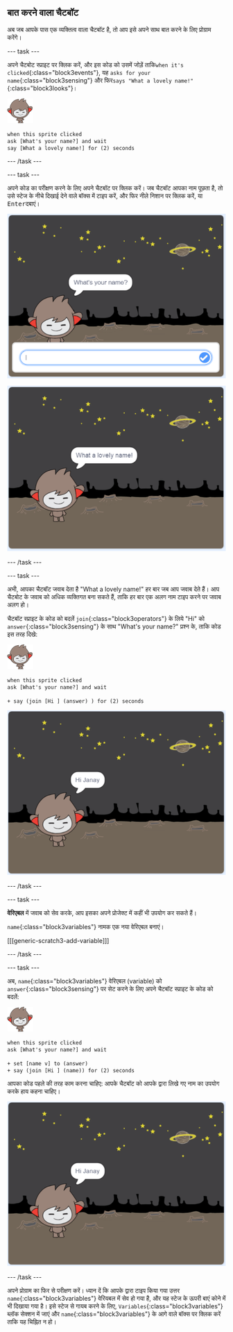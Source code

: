 ## बात करने वाला चैटबॉट

अब जब आपके पास एक व्यक्तित्व वाला चैटबॉट है, तो आप इसे अपने साथ बात करने के लिए प्रोग्राम करेंगे।

\--- task \---

अपने चैटबोट स्प्राइट पर क्लिक करें, और इस कोड को उसमें जोड़ें ताकि`when it's clicked`{:class="block3events"}, यह `asks for your name`{:class="block3sensing"} और फिर`says "What a lovely name!"`{:class="block3looks"}।

![नैनो स्प्राइट](images/nano-sprite.png)

```blocks3
when this sprite clicked
ask [What's your name?] and wait
say [What a lovely name!] for (2) seconds
```

\--- /task \---

\--- task \---

अपने कोड का परीक्षण करने के लिए अपने चैटबॉट पर क्लिक करें। जब चैटबॉट आपका नाम पूछता है, तो उसे स्टेज के नीचे दिखाई देने वाले बॉक्स में टाइप करें, और फिर नीले निशान पर क्लिक करें, या <kbd>Enter</kbd>दबाएं।

![चैटबॉट प्रतिक्रिया का परीक्षण करना](images/chatbot-ask-test1.png)

![चैटबॉट प्रतिक्रिया का परीक्षण करना](images/chatbot-ask-test2.png)

\--- /task \---

\--- task \---

अभी, आपका चैटबॉट जवाब देता है "What a lovely name!" हर बार जब आप जवाब देते हैं। आप चैटबोट के जवाब को अधिक व्यक्तिगत बना सकते हैं, ताकि हर बार एक अलग नाम टाइप करने पर जवाब अलग हो।

चैटबॉट स्प्राइट के कोड को बदलें `join`{:class="block3operators"} के लिये "Hi" को `answer`{:class="block3sensing"} के साथ "What's your name?" प्रश्न के, ताकि कोड इस तरह दिखे:

![नैनो स्प्राइट](images/nano-sprite.png)

```blocks3
when this sprite clicked
ask [What's your name?] and wait

+ say (join [Hi ] (answer) ) for (2) seconds
```

![एक वैयक्तिकृत उत्तर का परीक्षण करना](images/chatbot-answer-test.png)

\--- /task \---

\--- task \---

**वेरिएबल** में जवाब को सेव करके, आप इसका अपने प्रोजेक्ट में कहीं भी उपयोग कर सकते हैं।

`name`{:class="block3variables"} नामक एक नया वेरिएबल बनाएं।

[[[generic-scratch3-add-variable]]]

\--- /task \---

\--- task \---

अब, `name`{:class="block3variables"} वेरिएबल (variable) को `answer`{:class="block3sensing"} पर सेट करने के लिए अपने चैटबॉट स्प्राइट के कोड को बदलें:

![नैनो स्प्राइट](images/nano-sprite.png)

```blocks3
when this sprite clicked
ask [What's your name?] and wait

+ set [name v] to (answer)
+ say (join [Hi ] (name)) for (2) seconds
```

आपका कोड पहले की तरह काम करना चाहिए: आपके चैटबॉट को आपके द्वारा लिखे गए नाम का उपयोग करके हाय कहना चाहिए।

![एक वैयक्तिकृत उत्तर का परीक्षण करना](images/chatbot-answer-test.png)

\--- /task \---

अपने प्रोग्राम का फिर से परीक्षण करें। ध्यान दें कि आपके द्वारा टाइप किया गया उत्तर `name`{:class="block3variables"} वेरियबल में सेव हो गया है, और यह स्टेज के ऊपरी बाएं कोने में भी दिखाया गया है। इसे स्टेज से गायब करने के लिए, `Variables`{:class="block3variables"} ब्लॉक सेक्शन में जाएं और `name`{:class="block3variables"} के आगे वाले बॉक्स पर क्लिक करें ताकि यह चिह्नित न हो।